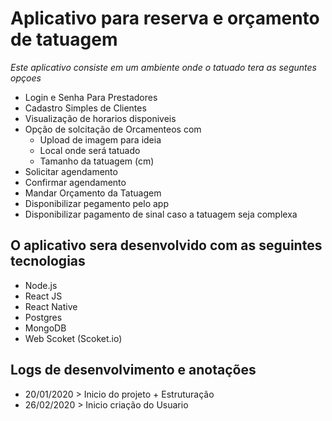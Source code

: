 # Aplicativo para reserva e orçamento de tatuagem
_Este aplicativo consiste em um ambiente onde o tatuado tera as seguntes opçoes_
  - Login e Senha Para Prestadores
  - Cadastro Simples de Clientes
  - Visualização de horarios disponiveis
  - Opção de solcitação de Orcamenteos com
    - Upload de imagem para ideia
    - Local onde será tatuado
    - Tamanho da tatuagem (cm)
  - Solicitar agendamento
  - Confirmar agendamento
  - Mandar Orçamento da Tatuagem
  - Disponibilizar pegamento pelo app
  - Disponibilizar pagamento de sinal caso a tatuagem seja complexa

## O aplicativo sera desenvolvido com as seguintes tecnologias
 - Node.js
 - React JS
 - React Native
 - Postgres
 - MongoDB
 - Web Scoket (Scoket.io)

## Logs de desenvolvimento e anotações
  - 20/01/2020 > Inicio do projeto + Estruturação
  - 26/02/2020 > Inicio criação do Usuario
